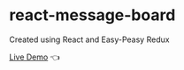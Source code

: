 # react-message-board

Created using React and Easy-Peasy Redux

<a href="https://mellow-jalebi-c84a74.netlify.app" rel="nofollow">Live Demo</a> :point_left:
